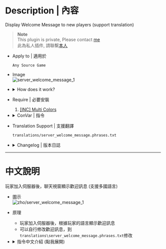 # Description | 內容
Display Welcome Message to new players (support translation)

> __Note__ <br/>
This plugin is private, Please contact [me](/#私人插件列表-private-plugins-list)<br/>
此為私人插件, 請聯繫[本人](/#私人插件列表-private-plugins-list)

* Apply to | 適用於
	```
	Any Source Game
	```

* Image
	<br/>![server_welcome_message_1](image/server_welcome_message_1.jpg)

* <details><summary>How does it work?</summary>

	* Display welcome message when player joins server
	* Message depends on player's country or area
</details>

* Require | 必要安裝
	1. [[INC] Multi Colors](https://github.com/fbef0102/L4D1_2-Plugins/releases/tag/Multi-Colors)

* <details><summary>ConVar | 指令</summary>

	* cfg/sourcemod/server_welcome_message.cfg
		```php
		// Delay to display welcome message after new player joins server
		server_welcome_message_delay "5.0"

		// If 1, display welcome message each time after changing map
		server_welcome_message_each_map "0"

		// If 1, display server hostname and ip to new player
		server_welcome_message_hostname_ip "1"

		// Players with these flags are considered as vip. (Empty=Off)
		server_welcome_message_vip_flag "qr"
		```
</details>
	
* Translation Support | 支援翻譯
	```
	translations/server_welcome_message.phrases.txt
	```

* <details><summary>Changelog | 版本日誌</summary>

	* v1.2 (2024-1-31)
		* Display hostname, ip, vip status

	* v1.1 (2022-12-6)
		* Display welcome message each time after changing map

	* v1.0 (2022-12-4)
		* Initial Release
</details>

- - - -
# 中文說明
玩家加入伺服器後，聊天視窗顯示歡迎訊息 (支援多國語言)

* 圖示
	<br/>![zho/server_welcome_message_1](image/zho/server_welcome_message_1.jpg)

* 原理
	* 玩家加入伺服器後，根據玩家的語言顯示歡迎訊息
	* 可以自行修改歡迎訊息，到```translations\server_welcome_message.phrases.txt```修改

* <details><summary>指令中文介紹 (點我展開)</summary>

	* cfg/sourcemod/server_welcome_message.cfg
		```php
		// 加入伺服器五秒後顯示歡迎訊息
		server_welcome_message_delay "5.0"

		// 為1時，每次換圖都要顯示歡迎訊息
		server_welcome_message_each_map "0"

		// 為1時，歡迎訊息顯示房間名稱與IP
		server_welcome_message_hostname_ip "1"

		// 擁有這些權限的玩家，被視為VIP並顯示 (留白 = 關閉VIP顯示)
		server_welcome_message_vip_flag "qr"
		```
</details>
